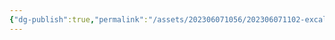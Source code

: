 ```yaml
---
{"dg-publish":true,"permalink":"/assets/202306071056/202306071102-excalidraw/","tags":["excalidraw"]}
---
```

<style> .container {font-family: sans-serif; text-align: center;} .button-wrapper button {z-index: 1;height: 40px; width: 100px; margin: 10px;padding: 5px;} .excalidraw .App-menu_top .buttonList { display: flex;} .excalidraw-wrapper { height: 800px; margin: 50px; position: relative;} :root[dir="ltr"] .excalidraw .layer-ui__wrapper .zen-mode-transition.App-menu_bottom--transition-left {transform: none;} </style><script src="https://cdn.jsdelivr.net/npm/react@17/umd/react.production.min.js"></script><script src="https://cdn.jsdelivr.net/npm/react-dom@17/umd/react-dom.production.min.js"></script><script type="text/javascript" src="https://cdn.jsdelivr.net/npm/@excalidraw/excalidraw@0/dist/excalidraw.production.min.js"></script><div id="对称加密-202306071102excalidraw.md"></div><script>(function(){const InitialData={"type":"excalidraw","version":2,"source":"https://github.com/zsviczian/obsidian-excalidraw-plugin/releases/tag/2.7.1","elements":[{"type":"rectangle","version":104,"versionNonce":1842702676,"isDeleted":false,"id":"oXGIlth6gbIsBArDulooC","fillStyle":"solid","strokeWidth":1,"strokeStyle":"dashed","roughness":1,"opacity":20,"angle":0,"x":220,"y":-220,"strokeColor":"#000000","backgroundColor":"#fab005","width":460,"height":440,"seed":244598972,"groupIds":[],"roundness":null,"boundElements":[],"updated":1755965486707,"link":null,"locked":false,"index":"a0","frameId":null},{"type":"rectangle","version":70,"versionNonce":328173036,"isDeleted":false,"id":"TitHBTEvh9jyEgY3IrGgK","fillStyle":"solid","strokeWidth":1,"strokeStyle":"dashed","roughness":1,"opacity":20,"angle":0,"x":-480,"y":-220,"strokeColor":"#000000","backgroundColor":"#fab005","width":460,"height":440,"seed":301821572,"groupIds":[],"roundness":null,"boundElements":[],"updated":1755965486707,"link":null,"locked":false,"index":"a1","frameId":null},{"type":"rectangle","version":58,"versionNonce":1401233108,"isDeleted":false,"id":"qhGwKjOoG022hZJ1-D2WJ","fillStyle":"hachure","strokeWidth":1,"strokeStyle":"solid","roughness":1,"opacity":100,"angle":0,"x":-320,"y":-160.0234375,"strokeColor":"#000000","backgroundColor":"transparent","width":139,"height":90,"seed":1679321276,"groupIds":[],"roundness":{"type":3},"boundElements":[{"type":"text","id":"zPCPNxNI"},{"id":"DTD6g2M8aRYf7Bgc-bHVk","type":"arrow"}],"updated":1755965486707,"link":null,"locked":false,"index":"a2","frameId":null},{"type":"text","version":31,"versionNonce":1778378860,"isDeleted":false,"id":"zPCPNxNI","fillStyle":"hachure","strokeWidth":1,"strokeStyle":"solid","roughness":1,"opacity":100,"angle":0,"x":-280.5,"y":-127.5234375,"strokeColor":"#000000","backgroundColor":"transparent","width":60,"height":25,"seed":1452052740,"groupIds":[],"roundness":null,"boundElements":[],"updated":1755965486707,"link":null,"locked":false,"fontSize":20,"fontFamily":1,"text":"发送方","rawText":"发送方","textAlign":"center","verticalAlign":"middle","containerId":"qhGwKjOoG022hZJ1-D2WJ","originalText":"发送方","lineHeight":1.25,"baseline":18,"autoResize":true,"index":"a3","frameId":null},{"type":"rectangle","version":254,"versionNonce":614605908,"isDeleted":false,"id":"GVzi8gxLCXCwW951OC32K","fillStyle":"hachure","strokeWidth":1,"strokeStyle":"solid","roughness":1,"opacity":100,"angle":0,"x":-460,"y":29.5,"strokeColor":"#000000","backgroundColor":"#228be6","width":96,"height":61,"seed":319025468,"groupIds":[],"roundness":{"type":3},"boundElements":[{"id":"q_rG3EqGnMvYgfLehZ22n","type":"arrow"},{"type":"text","id":"Za59QtAD"}],"updated":1755965486707,"link":null,"locked":false,"index":"a4","frameId":null},{"type":"text","version":196,"versionNonce":155187948,"isDeleted":false,"id":"Za59QtAD","fillStyle":"hachure","strokeWidth":1,"strokeStyle":"solid","roughness":1,"opacity":100,"angle":0,"x":-432,"y":47.5,"strokeColor":"#000000","backgroundColor":"transparent","width":40,"height":25,"seed":73126020,"groupIds":[],"roundness":null,"boundElements":[],"updated":1755965486707,"link":null,"locked":false,"fontSize":20,"fontFamily":1,"text":"明文","rawText":"明文","textAlign":"center","verticalAlign":"middle","containerId":"GVzi8gxLCXCwW951OC32K","originalText":"明文","lineHeight":1.25,"baseline":18,"autoResize":true,"index":"a5","frameId":null},{"type":"diamond","version":458,"versionNonce":654473684,"isDeleted":false,"id":"g9GUgUQ5OffH-Z2UvHtda","fillStyle":"hachure","strokeWidth":1,"strokeStyle":"solid","roughness":1,"opacity":100,"angle":0,"x":-308.2580371694647,"y":0,"strokeColor":"#000000","backgroundColor":"transparent","width":115,"height":120,"seed":1550477756,"groupIds":[],"roundness":{"type":2},"boundElements":[{"id":"q_rG3EqGnMvYgfLehZ22n","type":"arrow"},{"id":"exh9YQ5KpJyEjiCjbx8ue","type":"arrow"},{"type":"text","id":"SV1uHQRm"}],"updated":1755965486707,"link":null,"locked":false,"index":"a6","frameId":null},{"type":"text","version":400,"versionNonce":467254636,"isDeleted":false,"id":"SV1uHQRm","fillStyle":"hachure","strokeWidth":1,"strokeStyle":"solid","roughness":1,"opacity":100,"angle":0,"x":-270.5080371694647,"y":35,"strokeColor":"#000000","backgroundColor":"transparent","width":40,"height":50,"seed":1159143428,"groupIds":[],"roundness":null,"boundElements":[],"updated":1755965486707,"link":null,"locked":false,"fontSize":20,"fontFamily":1,"text":"加密\n算法","rawText":"加密算法","textAlign":"center","verticalAlign":"middle","containerId":"g9GUgUQ5OffH-Z2UvHtda","originalText":"加密算法","lineHeight":1.25,"baseline":43,"autoResize":true,"index":"a7","frameId":null},{"type":"rectangle","version":209,"versionNonce":1975263060,"isDeleted":false,"id":"7R3ykIPHAzZ6vZ0MhaNwt","fillStyle":"hachure","strokeWidth":1,"strokeStyle":"solid","roughness":1,"opacity":100,"angle":0,"x":-148.99999999999997,"y":29.5,"strokeColor":"#000000","backgroundColor":"#fa5252","width":96,"height":61,"seed":325964348,"groupIds":[],"roundness":{"type":3},"boundElements":[{"id":"exh9YQ5KpJyEjiCjbx8ue","type":"arrow"},{"type":"text","id":"dlLHS7ks"}],"updated":1755965486707,"link":null,"locked":false,"index":"a8","frameId":null},{"type":"text","version":159,"versionNonce":1796681708,"isDeleted":false,"id":"dlLHS7ks","fillStyle":"hachure","strokeWidth":1,"strokeStyle":"solid","roughness":1,"opacity":100,"angle":0,"x":-120.99999999999997,"y":47.5,"strokeColor":"#000000","backgroundColor":"transparent","width":40,"height":25,"seed":12353412,"groupIds":[],"roundness":null,"boundElements":[],"updated":1755965486707,"link":null,"locked":false,"fontSize":20,"fontFamily":1,"text":"密文","rawText":"密文","textAlign":"center","verticalAlign":"middle","containerId":"7R3ykIPHAzZ6vZ0MhaNwt","originalText":"密文","lineHeight":1.25,"baseline":18,"autoResize":true,"index":"a9","frameId":null},{"type":"text","version":49,"versionNonce":1495602388,"isDeleted":false,"id":"TF1jWOXE","fillStyle":"hachure","strokeWidth":1,"strokeStyle":"solid","roughness":1,"opacity":100,"angle":0,"x":-270.5,"y":140,"strokeColor":"#000000","backgroundColor":"transparent","width":40,"height":25,"seed":1458580156,"groupIds":[],"roundness":null,"boundElements":[{"id":"jhLAbbUDkoPiRlzxdpkoT","type":"arrow"}],"updated":1755965486707,"link":null,"locked":false,"fontSize":20,"fontFamily":1,"text":"密钥","rawText":"密钥","textAlign":"left","verticalAlign":"top","containerId":null,"originalText":"密钥","lineHeight":1.25,"baseline":18,"autoResize":true,"index":"aA","frameId":null},{"type":"arrow","version":1522,"versionNonce":90000108,"isDeleted":false,"id":"q_rG3EqGnMvYgfLehZ22n","fillStyle":"hachure","strokeWidth":1,"strokeStyle":"solid","roughness":1,"opacity":100,"angle":0,"x":-356.925220259329,"y":64.90392471872943,"strokeColor":"#000000","backgroundColor":"transparent","width":46.551488845037795,"height":5.46137988645016,"seed":1871310596,"groupIds":[],"roundness":{"type":2},"boundElements":[],"updated":1755965486807,"link":null,"locked":false,"startBinding":{"elementId":"GVzi8gxLCXCwW951OC32K","gap":7.0747797406709765,"focus":0.3145539734410799},"endBinding":{"elementId":"g9GUgUQ5OffH-Z2UvHtda","gap":2.1879027404367477,"focus":0.12585860309696323},"lastCommittedPoint":null,"startArrowhead":null,"endArrowhead":"arrow","points":[[0,0],[46.551488845037795,-5.46137988645016]],"index":"aB","frameId":null},{"type":"arrow","version":70,"versionNonce":1545633772,"isDeleted":false,"id":"exh9YQ5KpJyEjiCjbx8ue","fillStyle":"hachure","strokeWidth":1,"strokeStyle":"solid","roughness":1,"opacity":100,"angle":0,"x":-190.20128598548726,"y":61.920402668035315,"strokeColor":"#000000","backgroundColor":"transparent","width":30.20128598548729,"height":0.9577566845042114,"seed":429093692,"groupIds":[],"roundness":{"type":2},"boundElements":[],"updated":1755965486808,"link":null,"locked":false,"startBinding":{"elementId":"g9GUgUQ5OffH-Z2UvHtda","gap":3.609941025577122,"focus":0},"endBinding":{"elementId":"7R3ykIPHAzZ6vZ0MhaNwt","gap":11,"focus":-0.14830942622950818},"lastCommittedPoint":null,"startArrowhead":null,"endArrowhead":"arrow","points":[[0,0],[30.20128598548729,0.9577566845042114]],"index":"aC","frameId":null},{"type":"rectangle","version":89,"versionNonce":1852122348,"isDeleted":false,"id":"CtpknYFsGN3Js9cmzhanx","fillStyle":"hachure","strokeWidth":1,"strokeStyle":"solid","roughness":1,"opacity":100,"angle":0,"x":380,"y":-160.0234375,"strokeColor":"#000000","backgroundColor":"transparent","width":139,"height":90,"seed":1992372740,"groupIds":[],"roundness":{"type":3},"boundElements":[{"type":"text","id":"Wr7OIS3b"},{"id":"DTD6g2M8aRYf7Bgc-bHVk","type":"arrow"}],"updated":1755965486707,"link":null,"locked":false,"index":"aD","frameId":null},{"type":"text","version":70,"versionNonce":1906110420,"isDeleted":false,"id":"Wr7OIS3b","fillStyle":"hachure","strokeWidth":1,"strokeStyle":"solid","roughness":1,"opacity":100,"angle":0,"x":419.5,"y":-127.5234375,"strokeColor":"#000000","backgroundColor":"transparent","width":60,"height":25,"seed":1465143684,"groupIds":[],"roundness":null,"boundElements":[],"updated":1755965486707,"link":null,"locked":false,"fontSize":20,"fontFamily":1,"text":"接收方","rawText":"接收方","textAlign":"center","verticalAlign":"middle","containerId":"CtpknYFsGN3Js9cmzhanx","originalText":"接收方","lineHeight":1.25,"baseline":18,"autoResize":true,"index":"aE","frameId":null},{"type":"rectangle","version":342,"versionNonce":919185260,"isDeleted":false,"id":"94leFWXjqyR6mqEpf2iFq","fillStyle":"hachure","strokeWidth":1,"strokeStyle":"solid","roughness":1,"opacity":100,"angle":0,"x":559.9999999999999,"y":29.5,"strokeColor":"#000000","backgroundColor":"#228be6","width":96,"height":61,"seed":459483908,"groupIds":[],"roundness":{"type":3},"boundElements":[{"type":"text","id":"0HfNRRlv"}],"updated":1755965486707,"link":null,"locked":false,"index":"aF","frameId":null},{"type":"text","version":282,"versionNonce":832034132,"isDeleted":false,"id":"0HfNRRlv","fillStyle":"hachure","strokeWidth":1,"strokeStyle":"solid","roughness":1,"opacity":100,"angle":0,"x":587.9999999999999,"y":47.5,"strokeColor":"#000000","backgroundColor":"transparent","width":40,"height":25,"seed":1733241476,"groupIds":[],"roundness":null,"boundElements":[],"updated":1755965486707,"link":null,"locked":false,"fontSize":20,"fontFamily":1,"text":"明文","rawText":"明文","textAlign":"center","verticalAlign":"middle","containerId":"94leFWXjqyR6mqEpf2iFq","originalText":"明文","lineHeight":1.25,"baseline":18,"autoResize":true,"index":"aG","frameId":null},{"type":"diamond","version":496,"versionNonce":880400876,"isDeleted":false,"id":"0Tw5LtNpU_XNtNWRiCEUW","fillStyle":"hachure","strokeWidth":1,"strokeStyle":"solid","roughness":1,"opacity":100,"angle":0,"x":391.03928391766385,"y":0,"strokeColor":"#000000","backgroundColor":"transparent","width":115,"height":120,"seed":818637444,"groupIds":[],"roundness":{"type":2},"boundElements":[{"type":"text","id":"RVJONLsM"}],"updated":1755965486707,"link":null,"locked":false,"index":"aH","frameId":null},{"type":"text","version":445,"versionNonce":1276775124,"isDeleted":false,"id":"RVJONLsM","fillStyle":"hachure","strokeWidth":1,"strokeStyle":"solid","roughness":1,"opacity":100,"angle":0,"x":428.78928391766385,"y":35,"strokeColor":"#000000","backgroundColor":"transparent","width":40,"height":50,"seed":1464870972,"groupIds":[],"roundness":null,"boundElements":[],"updated":1755965486707,"link":null,"locked":false,"fontSize":20,"fontFamily":1,"text":"解密\n算法","rawText":"解密算法","textAlign":"center","verticalAlign":"middle","containerId":"0Tw5LtNpU_XNtNWRiCEUW","originalText":"解密算法","lineHeight":1.25,"baseline":43,"autoResize":true,"index":"aI","frameId":null},{"type":"rectangle","version":300,"versionNonce":578796652,"isDeleted":false,"id":"JiRfbzgB7jKFQE9Vsuphx","fillStyle":"hachure","strokeWidth":1,"strokeStyle":"solid","roughness":1,"opacity":100,"angle":0,"x":260,"y":29.5,"strokeColor":"#000000","backgroundColor":"#fa5252","width":96,"height":61,"seed":1502158012,"groupIds":[],"roundness":{"type":3},"boundElements":[{"type":"text","id":"ZkUaD9cO"},{"id":"LqNsVS4g4b1yqL-JmJEZH","type":"arrow"}],"updated":1755965486707,"link":null,"locked":false,"index":"aJ","frameId":null},{"type":"text","version":249,"versionNonce":330928212,"isDeleted":false,"id":"ZkUaD9cO","fillStyle":"hachure","strokeWidth":1,"strokeStyle":"solid","roughness":1,"opacity":100,"angle":0,"x":288,"y":47.5,"strokeColor":"#000000","backgroundColor":"transparent","width":40,"height":25,"seed":1091431356,"groupIds":[],"roundness":null,"boundElements":[],"updated":1755965486707,"link":null,"locked":false,"fontSize":20,"fontFamily":1,"text":"密文","rawText":"密文","textAlign":"center","verticalAlign":"middle","containerId":"JiRfbzgB7jKFQE9Vsuphx","originalText":"密文","lineHeight":1.25,"baseline":18,"autoResize":true,"index":"aK","frameId":null},{"type":"text","version":82,"versionNonce":1252347628,"isDeleted":false,"id":"dwOwvEMQ","fillStyle":"hachure","strokeWidth":1,"strokeStyle":"solid","roughness":1,"opacity":100,"angle":0,"x":429.5,"y":140,"strokeColor":"#000000","backgroundColor":"transparent","width":40,"height":25,"seed":91298236,"groupIds":[],"roundness":null,"boundElements":[{"id":"jhLAbbUDkoPiRlzxdpkoT","type":"arrow"}],"updated":1755965486707,"link":null,"locked":false,"fontSize":20,"fontFamily":1,"text":"密钥","rawText":"密钥","textAlign":"left","verticalAlign":"top","containerId":null,"originalText":"密钥","lineHeight":1.25,"baseline":18,"autoResize":true,"index":"aL","frameId":null},{"type":"arrow","version":99,"versionNonce":711041644,"isDeleted":false,"id":"DTD6g2M8aRYf7Bgc-bHVk","fillStyle":"solid","strokeWidth":1,"strokeStyle":"solid","roughness":1,"opacity":100,"angle":0,"x":-180,"y":-120,"strokeColor":"#000000","backgroundColor":"#fab005","width":559,"height":0,"seed":814856836,"groupIds":[],"roundness":null,"boundElements":[],"updated":1755965486808,"link":null,"locked":false,"startBinding":{"elementId":"qhGwKjOoG022hZJ1-D2WJ","gap":1,"focus":-0.11059027777777777},"endBinding":{"elementId":"CtpknYFsGN3Js9cmzhanx","gap":1,"focus":0.11059027777777777},"lastCommittedPoint":null,"startArrowhead":null,"endArrowhead":"arrow","points":[[0,0],[559,0]],"index":"aM","frameId":null},{"type":"rectangle","version":229,"versionNonce":762614124,"isDeleted":false,"id":"EKGgm32aGD8YkVxj2GEHZ","fillStyle":"hachure","strokeWidth":1,"strokeStyle":"solid","roughness":1,"opacity":100,"angle":0,"x":60,"y":-180,"strokeColor":"#000000","backgroundColor":"#fa5252","width":96,"height":61,"seed":325964348,"groupIds":[],"roundness":{"type":3},"boundElements":[{"type":"text","id":"Q3smUyjs"}],"updated":1755965486707,"link":null,"locked":false,"index":"aN","frameId":null},{"type":"text","version":180,"versionNonce":2129169236,"isDeleted":false,"id":"Q3smUyjs","fillStyle":"hachure","strokeWidth":1,"strokeStyle":"solid","roughness":1,"opacity":100,"angle":0,"x":88,"y":-162,"strokeColor":"#000000","backgroundColor":"transparent","width":40,"height":25,"seed":12353412,"groupIds":[],"roundness":null,"boundElements":[],"updated":1755965486707,"link":null,"locked":false,"fontSize":20,"fontFamily":1,"text":"密文","rawText":"密文","textAlign":"center","verticalAlign":"middle","containerId":"EKGgm32aGD8YkVxj2GEHZ","originalText":"密文","lineHeight":1.25,"baseline":18,"autoResize":true,"index":"aO","frameId":null},{"type":"arrow","version":38,"versionNonce":156923116,"isDeleted":false,"id":"LqNsVS4g4b1yqL-JmJEZH","fillStyle":"solid","strokeWidth":1,"strokeStyle":"solid","roughness":1,"opacity":100,"angle":0,"x":360,"y":60,"strokeColor":"#000000","backgroundColor":"#fab005","width":40,"height":0,"seed":9794364,"groupIds":[],"roundness":null,"boundElements":[],"updated":1755965486810,"link":null,"locked":false,"startBinding":{"elementId":"JiRfbzgB7jKFQE9Vsuphx","gap":4,"focus":0},"endBinding":null,"lastCommittedPoint":null,"startArrowhead":null,"endArrowhead":"arrow","points":[[0,0],[40,0]],"index":"aP","frameId":null},{"type":"arrow","version":462,"versionNonce":1508114644,"isDeleted":false,"id":"BJ0kV9qcgRO-nJvyxbIgX","fillStyle":"solid","strokeWidth":1,"strokeStyle":"solid","roughness":1,"opacity":100,"angle":0,"x":500,"y":60,"strokeColor":"#000000","backgroundColor":"#fab005","width":60,"height":0,"seed":1459989252,"groupIds":[],"roundness":null,"boundElements":[],"updated":1755965486707,"link":null,"locked":false,"startBinding":null,"endBinding":null,"lastCommittedPoint":null,"startArrowhead":null,"endArrowhead":"arrow","points":[[0,0],[60,0]],"index":"aQ","frameId":null},{"type":"arrow","version":59,"versionNonce":653796972,"isDeleted":false,"id":"jhLAbbUDkoPiRlzxdpkoT","fillStyle":"solid","strokeWidth":1,"strokeStyle":"dotted","roughness":1,"opacity":100,"angle":0,"x":-220,"y":160,"strokeColor":"#000000","backgroundColor":"#fab005","width":640,"height":0,"seed":2018180100,"groupIds":[],"roundness":null,"boundElements":[{"type":"text","id":"BhrmNHIi"}],"updated":1755965486707,"link":null,"locked":false,"startBinding":{"elementId":"TF1jWOXE","focus":0.6,"gap":10.5},"endBinding":{"elementId":"dwOwvEMQ","focus":-0.6,"gap":9.5},"lastCommittedPoint":null,"startArrowhead":"triangle","endArrowhead":"triangle","points":[[0,0],[640,0]],"index":"aR","frameId":null},{"type":"text","version":18,"versionNonce":13944404,"isDeleted":false,"id":"BhrmNHIi","fillStyle":"solid","strokeWidth":1,"strokeStyle":"dotted","roughness":1,"opacity":100,"angle":0,"x":50,"y":147.5,"strokeColor":"#000000","backgroundColor":"#fab005","width":100,"height":25,"seed":525454212,"groupIds":[],"roundness":null,"boundElements":[],"updated":1755965486707,"link":null,"locked":false,"fontSize":20,"fontFamily":1,"text":"同一个密钥","rawText":"同一个密钥","textAlign":"center","verticalAlign":"middle","containerId":"jhLAbbUDkoPiRlzxdpkoT","originalText":"同一个密钥","lineHeight":1.25,"baseline":18,"autoResize":true,"index":"aS","frameId":null},{"type":"rectangle","version":174,"versionNonce":947943660,"isDeleted":false,"id":"p8mdpfw8pMkS3u3N24ZSa","fillStyle":"solid","strokeWidth":1,"strokeStyle":"dashed","roughness":1,"opacity":20,"angle":0,"x":280,"y":580,"strokeColor":"#000000","backgroundColor":"#fab005","width":460,"height":440,"seed":244598972,"groupIds":[],"roundness":null,"boundElements":[],"updated":1755965486707,"link":null,"locked":false,"index":"aT","frameId":null},{"type":"rectangle","version":109,"versionNonce":1754323924,"isDeleted":false,"id":"Hk6NLGeMipYDdg547Xenq","fillStyle":"solid","strokeWidth":1,"strokeStyle":"dashed","roughness":1,"opacity":20,"angle":0,"x":-500,"y":580,"strokeColor":"#000000","backgroundColor":"#fab005","width":460,"height":440,"seed":301821572,"groupIds":[],"roundness":null,"boundElements":[],"updated":1755965486707,"link":null,"locked":false,"index":"aU","frameId":null},{"type":"rectangle","version":97,"versionNonce":1247443820,"isDeleted":false,"id":"8ddaUvTi-zJcXjR9trbmr","fillStyle":"hachure","strokeWidth":1,"strokeStyle":"solid","roughness":1,"opacity":100,"angle":0,"x":-340,"y":639.9765625,"strokeColor":"#000000","backgroundColor":"transparent","width":139,"height":90,"seed":1679321276,"groupIds":[],"roundness":{"type":3},"boundElements":[{"type":"text","id":"V92cnV0p"},{"id":"ZKvBdW62_Eg5sRNLRXiIO","type":"arrow"}],"updated":1755965486707,"link":null,"locked":false,"index":"aV","frameId":null},{"type":"text","version":70,"versionNonce":2066628948,"isDeleted":false,"id":"V92cnV0p","fillStyle":"hachure","strokeWidth":1,"strokeStyle":"solid","roughness":1,"opacity":100,"angle":0,"x":-300.5,"y":672.4765625,"strokeColor":"#000000","backgroundColor":"transparent","width":60,"height":25,"seed":1452052740,"groupIds":[],"roundness":null,"boundElements":[],"updated":1755965486707,"link":null,"locked":false,"fontSize":20,"fontFamily":1,"text":"发送方","rawText":"发送方","textAlign":"center","verticalAlign":"middle","containerId":"8ddaUvTi-zJcXjR9trbmr","originalText":"发送方","lineHeight":1.25,"baseline":18,"autoResize":true,"index":"aW","frameId":null},{"type":"rectangle","version":293,"versionNonce":1188048364,"isDeleted":false,"id":"E78A_3L36tp06fE_QSYM3","fillStyle":"hachure","strokeWidth":1,"strokeStyle":"solid","roughness":1,"opacity":100,"angle":0,"x":-480,"y":829.5,"strokeColor":"#000000","backgroundColor":"#228be6","width":96,"height":61,"seed":319025468,"groupIds":[],"roundness":{"type":3},"boundElements":[{"id":"DJ3wUKBcx4C3JEfLo6hKg","type":"arrow"},{"type":"text","id":"8j6kt4P3"}],"updated":1755965486707,"link":null,"locked":false,"index":"aX","frameId":null},{"type":"text","version":240,"versionNonce":1879242452,"isDeleted":false,"id":"8j6kt4P3","fillStyle":"hachure","strokeWidth":1,"strokeStyle":"solid","roughness":1,"opacity":100,"angle":0,"x":-452,"y":847.5,"strokeColor":"#000000","backgroundColor":"transparent","width":40,"height":25,"seed":73126020,"groupIds":[],"roundness":null,"boundElements":[],"updated":1755965486707,"link":null,"locked":false,"fontSize":20,"fontFamily":1,"text":"消息","rawText":"消息","textAlign":"center","verticalAlign":"middle","containerId":"E78A_3L36tp06fE_QSYM3","originalText":"消息","lineHeight":1.25,"baseline":18,"autoResize":true,"index":"aY","frameId":null},{"type":"diamond","version":514,"versionNonce":1055625324,"isDeleted":false,"id":"c7mQ3YXzpgCa-Ye3mdvjW","fillStyle":"hachure","strokeWidth":1,"strokeStyle":"solid","roughness":1,"opacity":100,"angle":0,"x":-360,"y":800,"strokeColor":"#000000","backgroundColor":"transparent","width":169,"height":120,"seed":1550477756,"groupIds":[],"roundness":{"type":2},"boundElements":[{"id":"DJ3wUKBcx4C3JEfLo6hKg","type":"arrow"},{"id":"xo7n39tvHzTL721RBSE2X","type":"arrow"},{"type":"text","id":"HjZN6rGr"}],"updated":1755965486707,"link":null,"locked":false,"index":"aZ","frameId":null},{"type":"text","version":511,"versionNonce":598015060,"isDeleted":false,"id":"HjZN6rGr","fillStyle":"hachure","strokeWidth":1,"strokeStyle":"solid","roughness":1,"opacity":100,"angle":0,"x":-305.25,"y":835,"strokeColor":"#000000","backgroundColor":"transparent","width":60,"height":50,"seed":1159143428,"groupIds":[],"roundness":null,"boundElements":[],"updated":1755965486707,"link":null,"locked":false,"fontSize":20,"fontFamily":1,"text":"认证码\n计算","rawText":"认证码计算","textAlign":"center","verticalAlign":"middle","containerId":"c7mQ3YXzpgCa-Ye3mdvjW","originalText":"认证码计算","lineHeight":1.25,"baseline":43,"autoResize":true,"index":"aa","frameId":null},{"type":"rectangle","version":262,"versionNonce":309764844,"isDeleted":false,"id":"yVLzJ5x8WVXQvA8JbvpMH","fillStyle":"hachure","strokeWidth":1,"strokeStyle":"solid","roughness":1,"opacity":100,"angle":0,"x":-160,"y":820,"strokeColor":"#000000","backgroundColor":"#40c057","width":96,"height":61,"seed":325964348,"groupIds":[],"roundness":{"type":3},"boundElements":[{"id":"xo7n39tvHzTL721RBSE2X","type":"arrow"},{"type":"text","id":"dwlBDM9R"}],"updated":1755965486707,"link":null,"locked":false,"index":"ab","frameId":null},{"type":"text","version":221,"versionNonce":1877627348,"isDeleted":false,"id":"dwlBDM9R","fillStyle":"hachure","strokeWidth":1,"strokeStyle":"solid","roughness":1,"opacity":100,"angle":0,"x":-142,"y":838,"strokeColor":"#000000","backgroundColor":"transparent","width":60,"height":25,"seed":12353412,"groupIds":[],"roundness":null,"boundElements":[],"updated":1755965486707,"link":null,"locked":false,"fontSize":20,"fontFamily":1,"text":"认证码","rawText":"认证码","textAlign":"center","verticalAlign":"middle","containerId":"yVLzJ5x8WVXQvA8JbvpMH","originalText":"认证码","lineHeight":1.25,"baseline":18,"autoResize":true,"index":"ac","frameId":null},{"type":"text","version":88,"versionNonce":402351468,"isDeleted":false,"id":"3tUc1Xbg","fillStyle":"hachure","strokeWidth":1,"strokeStyle":"solid","roughness":1,"opacity":100,"angle":0,"x":-290.5,"y":940,"strokeColor":"#000000","backgroundColor":"transparent","width":40,"height":25,"seed":1458580156,"groupIds":[],"roundness":null,"boundElements":[{"id":"lpKmbkqPgPskY3hSsPJgq","type":"arrow"}],"updated":1755965486707,"link":null,"locked":false,"fontSize":20,"fontFamily":1,"text":"密钥","rawText":"密钥","textAlign":"left","verticalAlign":"top","containerId":null,"originalText":"密钥","lineHeight":1.25,"baseline":18,"autoResize":true,"index":"ad","frameId":null},{"type":"arrow","version":2119,"versionNonce":867634284,"isDeleted":false,"id":"DJ3wUKBcx4C3JEfLo6hKg","fillStyle":"hachure","strokeWidth":1,"strokeStyle":"solid","roughness":1,"opacity":100,"angle":0,"x":-376.6610468981684,"y":864.7104588178894,"strokeColor":"#000000","backgroundColor":"transparent","width":16.968150235148926,"height":2.056750502512955,"seed":1871310596,"groupIds":[],"roundness":{"type":2},"boundElements":[],"updated":1755965486813,"link":null,"locked":false,"startBinding":{"elementId":"E78A_3L36tp06fE_QSYM3","gap":7.33895310183158,"focus":0.31439245010813177},"endBinding":{"elementId":"c7mQ3YXzpgCa-Ye3mdvjW","gap":1.9859294647184367,"focus":0.1258586030969622},"lastCommittedPoint":null,"startArrowhead":null,"endArrowhead":"arrow","points":[[0,0],[16.968150235148926,-2.056750502512955]],"index":"ae","frameId":null},{"type":"arrow","version":909,"versionNonce":890757484,"isDeleted":false,"id":"xo7n39tvHzTL721RBSE2X","fillStyle":"hachure","strokeWidth":1,"strokeStyle":"solid","roughness":1,"opacity":100,"angle":0,"x":-188.5212841339642,"y":857.3462144845303,"strokeColor":"#000000","backgroundColor":"transparent","width":17.110542445984663,"height":0.47517825538432135,"seed":429093692,"groupIds":[],"roundness":{"type":2},"boundElements":[],"updated":1755965486814,"link":null,"locked":false,"startBinding":{"elementId":"c7mQ3YXzpgCa-Ye3mdvjW","gap":3.6313372064096154,"focus":-0.003983472711416707},"endBinding":{"elementId":"yVLzJ5x8WVXQvA8JbvpMH","gap":11.410741687979538,"focus":-0.14830942622950627},"lastCommittedPoint":null,"startArrowhead":null,"endArrowhead":"arrow","points":[[0,0],[17.110542445984663,-0.47517825538432135]],"index":"af","frameId":null},{"type":"rectangle","version":132,"versionNonce":1006038228,"isDeleted":false,"id":"psHAauVaayZ6G3RcyYaHX","fillStyle":"hachure","strokeWidth":1,"strokeStyle":"solid","roughness":1,"opacity":100,"angle":0,"x":440,"y":639.9765625,"strokeColor":"#000000","backgroundColor":"transparent","width":139,"height":90,"seed":1992372740,"groupIds":[],"roundness":{"type":3},"boundElements":[{"type":"text","id":"3ekrsxBB"},{"id":"ZKvBdW62_Eg5sRNLRXiIO","type":"arrow"}],"updated":1755965486707,"link":null,"locked":false,"index":"ag","frameId":null},{"type":"text","version":113,"versionNonce":1423571564,"isDeleted":false,"id":"3ekrsxBB","fillStyle":"hachure","strokeWidth":1,"strokeStyle":"solid","roughness":1,"opacity":100,"angle":0,"x":479.5,"y":672.4765625,"strokeColor":"#000000","backgroundColor":"transparent","width":60,"height":25,"seed":1465143684,"groupIds":[],"roundness":null,"boundElements":[],"updated":1755965486707,"link":null,"locked":false,"fontSize":20,"fontFamily":1,"text":"接收方","rawText":"接收方","textAlign":"center","verticalAlign":"middle","containerId":"psHAauVaayZ6G3RcyYaHX","originalText":"接收方","lineHeight":1.25,"baseline":18,"autoResize":true,"index":"ah","frameId":null},{"type":"diamond","version":743,"versionNonce":2041197140,"isDeleted":false,"id":"YWTj4EOZ2zYWQptmHq5Cx","fillStyle":"hachure","strokeWidth":1,"strokeStyle":"solid","roughness":1,"opacity":100,"angle":0,"x":440.71350619685904,"y":814.0806059829156,"strokeColor":"#000000","backgroundColor":"transparent","width":149,"height":120,"seed":818637444,"groupIds":[],"roundness":{"type":2},"boundElements":[{"type":"text","id":"VPyNT4z3"},{"id":"dLHBnFvY5Q66GXyAmtyTy","type":"arrow"},{"id":"wCxF_NJkZ3uhVHD_b7tSN","type":"arrow"}],"updated":1755965486707,"link":null,"locked":false,"index":"ai","frameId":null},{"type":"text","version":647,"versionNonce":1929891052,"isDeleted":false,"id":"VPyNT4z3","fillStyle":"hachure","strokeWidth":1,"strokeStyle":"solid","roughness":1,"opacity":100,"angle":0,"x":485.46350619685904,"y":849.0806059829156,"strokeColor":"#000000","backgroundColor":"transparent","width":60,"height":50,"seed":1464870972,"groupIds":[],"roundness":null,"boundElements":[],"updated":1755965486707,"link":null,"locked":false,"fontSize":20,"fontFamily":1,"text":"认证码\n计算","rawText":"认证码计算","textAlign":"center","verticalAlign":"middle","containerId":"YWTj4EOZ2zYWQptmHq5Cx","originalText":"认证码计算","lineHeight":1.25,"baseline":43,"autoResize":true,"index":"aj","frameId":null},{"type":"text","version":125,"versionNonce":2077804500,"isDeleted":false,"id":"8oThIhTP","fillStyle":"hachure","strokeWidth":1,"strokeStyle":"solid","roughness":1,"opacity":100,"angle":0,"x":489.5,"y":940,"strokeColor":"#000000","backgroundColor":"transparent","width":40,"height":25,"seed":91298236,"groupIds":[],"roundness":null,"boundElements":[{"id":"lpKmbkqPgPskY3hSsPJgq","type":"arrow"}],"updated":1755965486707,"link":null,"locked":false,"fontSize":20,"fontFamily":1,"text":"密钥","rawText":"密钥","textAlign":"left","verticalAlign":"top","containerId":null,"originalText":"密钥","lineHeight":1.25,"baseline":18,"autoResize":true,"index":"ak","frameId":null},{"type":"arrow","version":410,"versionNonce":15782892,"isDeleted":false,"id":"ZKvBdW62_Eg5sRNLRXiIO","fillStyle":"solid","strokeWidth":1,"strokeStyle":"solid","roughness":1,"opacity":100,"angle":0,"x":-199.9999999999999,"y":680,"strokeColor":"#000000","backgroundColor":"#fab005","width":639,"height":0,"seed":814856836,"groupIds":[],"roundness":null,"boundElements":[],"updated":1755965486814,"link":null,"locked":false,"startBinding":{"elementId":"8ddaUvTi-zJcXjR9trbmr","gap":1,"focus":-0.11059027777777777},"endBinding":{"elementId":"psHAauVaayZ6G3RcyYaHX","gap":1,"focus":0.11059027777777777},"lastCommittedPoint":null,"startArrowhead":null,"endArrowhead":"arrow","points":[[0,0],[639,0]],"index":"al","frameId":null},{"type":"arrow","version":571,"versionNonce":2111163244,"isDeleted":false,"id":"dLHBnFvY5Q66GXyAmtyTy","fillStyle":"solid","strokeWidth":1,"strokeStyle":"solid","roughness":1,"opacity":100,"angle":0,"x":417,"y":858.5725258576501,"strokeColor":"#000000","backgroundColor":"#fab005","width":42.525406762407044,"height":0.9264295800153377,"seed":9794364,"groupIds":[],"roundness":null,"boundElements":[],"updated":1755965486818,"link":null,"locked":false,"startBinding":{"elementId":"EDKSGvcti1uWqr_ZW42RL","gap":1,"focus":-0.3442622950819672},"endBinding":{"elementId":"YWTj4EOZ2zYWQptmHq5Cx","gap":1,"focus":0.29411764705882354},"lastCommittedPoint":null,"startArrowhead":null,"endArrowhead":"arrow","points":[[0,0],[42.525406762407044,-0.9264295800153377]],"index":"am","frameId":null},{"type":"arrow","version":989,"versionNonce":241270252,"isDeleted":false,"id":"wCxF_NJkZ3uhVHD_b7tSN","fillStyle":"solid","strokeWidth":1,"strokeStyle":"solid","roughness":1,"opacity":100,"angle":0,"x":593.5232061503019,"y":874.3625350927098,"strokeColor":"#000000","backgroundColor":"#fab005","width":20.783258522059327,"height":16.207604211932562,"seed":1459989252,"groupIds":[],"roundness":null,"boundElements":[],"updated":1755965486818,"link":null,"locked":false,"startBinding":{"elementId":"YWTj4EOZ2zYWQptmHq5Cx","gap":3.8201175058120995,"focus":-1.0130646339596443},"endBinding":{"elementId":"2gH7wiYMFTSxW9-0fru-j","gap":1,"focus":-0.33285204401171553},"lastCommittedPoint":null,"startArrowhead":null,"endArrowhead":"arrow","points":[[0,0],[20.783258522059327,16.207604211932562]],"index":"an","frameId":null},{"type":"arrow","version":370,"versionNonce":725607124,"isDeleted":false,"id":"lpKmbkqPgPskY3hSsPJgq","fillStyle":"solid","strokeWidth":1,"strokeStyle":"dotted","roughness":1,"opacity":100,"angle":0,"x":-240,"y":960,"strokeColor":"#000000","backgroundColor":"#fab005","width":720,"height":0,"seed":2018180100,"groupIds":[],"roundness":null,"boundElements":[{"type":"text","id":"uKo34RgY"}],"updated":1755965486707,"link":null,"locked":false,"startBinding":{"elementId":"3tUc1Xbg","focus":0.6,"gap":10.5},"endBinding":{"elementId":"8oThIhTP","focus":-0.6,"gap":9.5},"lastCommittedPoint":null,"startArrowhead":"triangle","endArrowhead":"triangle","points":[[0,0],[720,0]],"index":"ao","frameId":null},{"type":"text","version":59,"versionNonce":323183724,"isDeleted":false,"id":"uKo34RgY","fillStyle":"solid","strokeWidth":1,"strokeStyle":"dotted","roughness":1,"opacity":100,"angle":0,"x":70,"y":947.5,"strokeColor":"#000000","backgroundColor":"#fab005","width":100,"height":25,"seed":525454212,"groupIds":[],"roundness":null,"boundElements":[],"updated":1755965486707,"link":null,"locked":false,"fontSize":20,"fontFamily":1,"text":"同一个密钥","rawText":"同一个密钥","textAlign":"center","verticalAlign":"middle","containerId":"lpKmbkqPgPskY3hSsPJgq","originalText":"同一个密钥","lineHeight":1.25,"baseline":18,"autoResize":true,"index":"ap","frameId":null},{"type":"rectangle","version":299,"versionNonce":1080322132,"isDeleted":false,"id":"WEyezplxzSgEoHMUIisK9","fillStyle":"hachure","strokeWidth":1,"strokeStyle":"solid","roughness":1,"opacity":100,"angle":0,"x":20,"y":620,"strokeColor":"#000000","backgroundColor":"#228be6","width":96,"height":61,"seed":319025468,"groupIds":[],"roundness":{"type":3},"boundElements":[{"type":"text","id":"FhRQKAAA"}],"updated":1755965486707,"link":null,"locked":false,"index":"aq","frameId":null},{"type":"text","version":246,"versionNonce":884209388,"isDeleted":false,"id":"FhRQKAAA","fillStyle":"hachure","strokeWidth":1,"strokeStyle":"solid","roughness":1,"opacity":100,"angle":0,"x":48,"y":638,"strokeColor":"#000000","backgroundColor":"transparent","width":40,"height":25,"seed":73126020,"groupIds":[],"roundness":null,"boundElements":[],"updated":1755965486707,"link":null,"locked":false,"fontSize":20,"fontFamily":1,"text":"消息","rawText":"消息","textAlign":"center","verticalAlign":"middle","containerId":"WEyezplxzSgEoHMUIisK9","originalText":"消息","lineHeight":1.25,"baseline":18,"autoResize":true,"index":"ar","frameId":null},{"type":"rectangle","version":278,"versionNonce":433864148,"isDeleted":false,"id":"X-UIeEmnXNGPTUndhcvCy","fillStyle":"hachure","strokeWidth":1,"strokeStyle":"solid","roughness":1,"opacity":100,"angle":0,"x":120,"y":620,"strokeColor":"#000000","backgroundColor":"#40c057","width":96,"height":61,"seed":325964348,"groupIds":[],"roundness":{"type":3},"boundElements":[{"type":"text","id":"aHzFoG51"}],"updated":1755965486707,"link":null,"locked":false,"index":"as","frameId":null},{"type":"text","version":237,"versionNonce":795752812,"isDeleted":false,"id":"aHzFoG51","fillStyle":"hachure","strokeWidth":1,"strokeStyle":"solid","roughness":1,"opacity":100,"angle":0,"x":138,"y":638,"strokeColor":"#000000","backgroundColor":"transparent","width":60,"height":25,"seed":12353412,"groupIds":[],"roundness":null,"boundElements":[],"updated":1755965486707,"link":null,"locked":false,"fontSize":20,"fontFamily":1,"text":"认证码","rawText":"认证码","textAlign":"center","verticalAlign":"middle","containerId":"X-UIeEmnXNGPTUndhcvCy","originalText":"认证码","lineHeight":1.25,"baseline":18,"autoResize":true,"index":"at","frameId":null},{"type":"rectangle","version":306,"versionNonce":1891459924,"isDeleted":false,"id":"EDKSGvcti1uWqr_ZW42RL","fillStyle":"hachure","strokeWidth":1,"strokeStyle":"solid","roughness":1,"opacity":100,"angle":0,"x":320,"y":840,"strokeColor":"#000000","backgroundColor":"#228be6","width":96,"height":61,"seed":319025468,"groupIds":[],"roundness":{"type":3},"boundElements":[{"type":"text","id":"DkOmj20U"},{"id":"dLHBnFvY5Q66GXyAmtyTy","type":"arrow"}],"updated":1755965486707,"link":null,"locked":false,"index":"au","frameId":null},{"type":"text","version":252,"versionNonce":247213036,"isDeleted":false,"id":"DkOmj20U","fillStyle":"hachure","strokeWidth":1,"strokeStyle":"solid","roughness":1,"opacity":100,"angle":0,"x":348,"y":858,"strokeColor":"#000000","backgroundColor":"transparent","width":40,"height":25,"seed":73126020,"groupIds":[],"roundness":null,"boundElements":[],"updated":1755965486707,"link":null,"locked":false,"fontSize":20,"fontFamily":1,"text":"消息","rawText":"消息","textAlign":"center","verticalAlign":"middle","containerId":"EDKSGvcti1uWqr_ZW42RL","originalText":"消息","lineHeight":1.25,"baseline":18,"autoResize":true,"index":"av","frameId":null},{"type":"rectangle","version":357,"versionNonce":1801312468,"isDeleted":false,"id":"2gH7wiYMFTSxW9-0fru-j","fillStyle":"hachure","strokeWidth":1,"strokeStyle":"solid","roughness":1,"opacity":100,"angle":0,"x":615.3064646723612,"y":875.670868490053,"strokeColor":"#000000","backgroundColor":"#40c057","width":96,"height":61,"seed":325964348,"groupIds":[],"roundness":{"type":3},"boundElements":[{"type":"text","id":"y5YNdiwy"},{"id":"wCxF_NJkZ3uhVHD_b7tSN","type":"arrow"},{"id":"XWFpPcoy5C6L9rYVF6aeF","type":"arrow"}],"updated":1755965486707,"link":null,"locked":false,"index":"aw","frameId":null},{"type":"text","version":312,"versionNonce":1688718956,"isDeleted":false,"id":"y5YNdiwy","fillStyle":"hachure","strokeWidth":1,"strokeStyle":"solid","roughness":1,"opacity":100,"angle":0,"x":633.3064646723612,"y":893.670868490053,"strokeColor":"#000000","backgroundColor":"transparent","width":60,"height":25,"seed":12353412,"groupIds":[],"roundness":null,"boundElements":[],"updated":1755965486707,"link":null,"locked":false,"fontSize":20,"fontFamily":1,"text":"认证码","rawText":"认证码","textAlign":"center","verticalAlign":"middle","containerId":"2gH7wiYMFTSxW9-0fru-j","originalText":"认证码","lineHeight":1.25,"baseline":18,"autoResize":true,"index":"ax","frameId":null},{"type":"rectangle","version":433,"versionNonce":1968414292,"isDeleted":false,"id":"nFVrn-LpCvhX4PKQF4YWm","fillStyle":"hachure","strokeWidth":1,"strokeStyle":"solid","roughness":1,"opacity":100,"angle":0,"x":617.8354342450264,"y":696.8967271794988,"strokeColor":"#000000","backgroundColor":"#40c057","width":96,"height":61,"seed":325964348,"groupIds":[],"roundness":{"type":3},"boundElements":[{"type":"text","id":"xjvVLn8g"},{"id":"XWFpPcoy5C6L9rYVF6aeF","type":"arrow"}],"updated":1755965486707,"link":null,"locked":false,"index":"ay","frameId":null},{"type":"text","version":385,"versionNonce":1912283372,"isDeleted":false,"id":"xjvVLn8g","fillStyle":"hachure","strokeWidth":1,"strokeStyle":"solid","roughness":1,"opacity":100,"angle":0,"x":635.8354342450264,"y":714.8967271794988,"strokeColor":"#000000","backgroundColor":"transparent","width":60,"height":25,"seed":12353412,"groupIds":[],"roundness":null,"boundElements":[],"updated":1755965486707,"link":null,"locked":false,"fontSize":20,"fontFamily":1,"text":"认证码","rawText":"认证码","textAlign":"center","verticalAlign":"middle","containerId":"nFVrn-LpCvhX4PKQF4YWm","originalText":"认证码","lineHeight":1.25,"baseline":18,"autoResize":true,"index":"az","frameId":null},{"type":"arrow","version":75,"versionNonce":32764652,"isDeleted":false,"id":"XWFpPcoy5C6L9rYVF6aeF","fillStyle":"solid","strokeWidth":1,"strokeStyle":"solid","roughness":1,"opacity":100,"angle":0,"x":669.7884811970387,"y":768.8375697725116,"strokeColor":"#000000","backgroundColor":"#40c057","width":1.877414131055275,"height":100.44165601146528,"seed":846240828,"groupIds":[],"roundness":null,"boundElements":[{"type":"text","id":"xKLhIM3x"}],"updated":1755965486819,"link":null,"locked":false,"startBinding":{"elementId":"nFVrn-LpCvhX4PKQF4YWm","gap":10.940842593012803,"focus":-0.06544051157962238},"endBinding":{"elementId":"2gH7wiYMFTSxW9-0fru-j","gap":6.391642706076027,"focus":0.18630794026852904},"lastCommittedPoint":null,"startArrowhead":"triangle","endArrowhead":"triangle","points":[[0,0],[1.877414131055275,100.44165601146528]],"index":"b00","frameId":null},{"type":"text","version":10,"versionNonce":1312826220,"isDeleted":false,"id":"xKLhIM3x","fillStyle":"solid","strokeWidth":1,"strokeStyle":"solid","roughness":1,"opacity":100,"angle":0,"x":650.2271882625663,"y":806.5583977782444,"strokeColor":"#000000","backgroundColor":"#40c057","width":41,"height":25,"seed":558451516,"groupIds":[],"roundness":null,"boundElements":[],"updated":1755965486707,"link":null,"locked":false,"fontSize":20,"fontFamily":1,"text":"比较","rawText":"比较","textAlign":"center","verticalAlign":"middle","containerId":"XWFpPcoy5C6L9rYVF6aeF","originalText":"比较","lineHeight":1.25,"baseline":18,"autoResize":true,"index":"b01","frameId":null}],"appState":{"theme":"light","viewBackgroundColor":"#ffffff","currentItemStrokeColor":"#ffffff","currentItemBackgroundColor":"#fef37c","currentItemFillStyle":"solid","currentItemStrokeWidth":1,"currentItemStrokeStyle":"solid","currentItemRoughness":1,"currentItemOpacity":100,"currentItemFontFamily":1,"currentItemFontSize":20,"currentItemTextAlign":"left","currentItemStartArrowhead":"triangle","currentItemEndArrowhead":"triangle","currentItemArrowType":"round","scrollX":532.6311464659154,"scrollY":474.9073580186521,"zoom":{"value":1},"currentItemRoundness":"sharp","gridSize":20,"gridStep":5,"gridModeEnabled":false,"gridColor":{"Bold":"rgba(217, 217, 217, 0.5)","Regular":"rgba(230, 230, 230, 0.5)"},"colorPalette":{},"currentStrokeOptions":null,"frameRendering":{"enabled":true,"clip":true,"name":true,"outline":true},"objectsSnapModeEnabled":false,"activeTool":{"type":"selection","customType":null,"locked":false,"lastActiveTool":null}},"files":{}};InitialData.scrollToContent=true;App=()=>{const e=React.useRef(null),t=React.useRef(null),[n,i]=React.useState({width:void 0,height:void 0});return React.useEffect(()=>{i({width:t.current.getBoundingClientRect().width,height:t.current.getBoundingClientRect().height});const e=()=>{i({width:t.current.getBoundingClientRect().width,height:t.current.getBoundingClientRect().height})};return window.addEventListener("resize",e),()=>window.removeEventListener("resize",e)},[t]),React.createElement(React.Fragment,null,React.createElement("div",{className:"excalidraw-wrapper",ref:t},React.createElement(ExcalidrawLib.Excalidraw,{ref:e,width:n.width,height:n.height,initialData:InitialData,viewModeEnabled:!0,zenModeEnabled:!0,gridModeEnabled:!1})))},excalidrawWrapper=document.getElementById("对称加密-202306071102excalidraw.md");ReactDOM.render(React.createElement(App),excalidrawWrapper);})();</script>